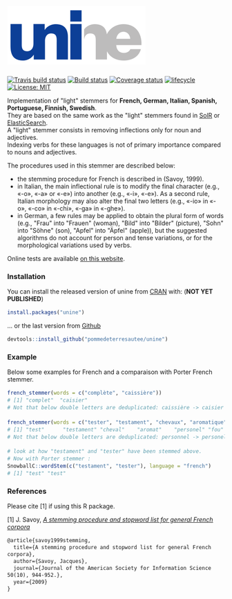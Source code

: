 ![UNINE](https://github.com/pommedeterresautee/unine/raw/master/tools/logo_unine.png) 
=========

[![Travis build status](https://travis-ci.org/pommedeterresautee/unine.svg?branch=master)](https://travis-ci.org/pommedeterresautee/unine)
[![Build status](https://ci.appveyor.com/api/projects/status/gole8beawqyw3tvy?svg=true)](https://ci.appveyor.com/project/pommedeterresautee/unine)
[![Coverage status](https://codecov.io/gh/pommedeterresautee/unine/branch/master/graph/badge.svg)](https://codecov.io/github/pommedeterresautee/unine?branch=master)
[![lifecycle](https://img.shields.io/badge/lifecycle-maturing-blue.svg)](https://www.tidyverse.org/lifecycle/#maturing)
[![License: MIT](https://img.shields.io/badge/License-MIT-yellow.svg)](https://opensource.org/licenses/MIT)

Implementation of "light" stemmers for **French, German, Italian, Spanish, Portuguese, Finnish, Swedish**.  
They are based on the same work as the "light" stemmers found in [SolR](https://github.com/apache/lucene-solr/blob/master/lucene/analysis/common/src/java/org/apache/lucene/analysis/fr/FrenchLightStemmer.java) or [ElasticSearch](https://www.elastic.co/guide/en/elasticsearch/reference/current/analysis-stemmer-tokenfilter.html).  
A "light" stemmer consists in removing inflections only for noun and adjectives.  
Indexing verbs for these languages is not of primary importance compared to nouns and adjectives. 

The procedures used in this stemmer are described below:  

* the stemming procedure for French is described in (Savoy, 1999).  
* in Italian, the main inflectional rule is to modify the final character (e.g., «-o», «-a» or «-e») into another (e.g., «-i», «-e»). As a second rule, Italian morphology may also alter the final two letters (e.g., «-io» in «-o», «-co» in «-chi», «-ga» in «-ghe»).  
* in German, a few rules may be applied to obtain the plural form of words (e.g., "Frau" into "Frauen" (woman), "Bild" into "Bilder" (picture), "Sohn" into "Söhne" (son), "Apfel" into "Äpfel" (apple)), but the suggested algorithms do not account for person and tense variations, or for the morphological variations used by verbs.  

Online tests are available [on this website](http://yomguithereal.github.io/talisman/stemmers/french).

### Installation

You can install the released version of unine from [CRAN](https://CRAN.R-project.org) with: (**NOT YET PUBLISHED**)

``` r
install.packages("unine")
```

... or the last version from [Github](https://github.com/pommedeterresautee/unine)

``` r
devtools::install_github("pommedeterresautee/unine")
```


### Example

Below some examples for French and a comparaison with Porter French stemmer.

``` r
french_stemmer(words = c("complète", "caissière"))
# [1] "complet"  "caisier"
# Not that below double letters are deduplicated: caissière -> caisier

french_stemmer(words = c("tester", "testament", "chevaux", "aromatique", "personnel", "folle"))
# [1] "test"      "testament" "cheval"    "aromat"    "personel" "fou" 
# Not that below double letters are deduplicated: personnel -> personel

# look at how "testament" and "tester" have been stemmed above. 
# Now with Porter stemmer :
SnowballC::wordStem(c("testament", "tester"), language = "french")
# [1] "test" "test"

```

### References

Please cite [1] if using this R package.

[1] J. Savoy, [*A stemming procedure and stopword list for general French corpora*](http://citeseerx.ist.psu.edu/viewdoc/download?doi=10.1.1.87.7093&rep=rep1&type=pdf)

```
@article{savoy1999stemming,
  title={A stemming procedure and stopword list for general French corpora},
  author={Savoy, Jacques},
  journal={Journal of the American Society for Information Science 50(10), 944-952.},
  year={2009}
}
```
